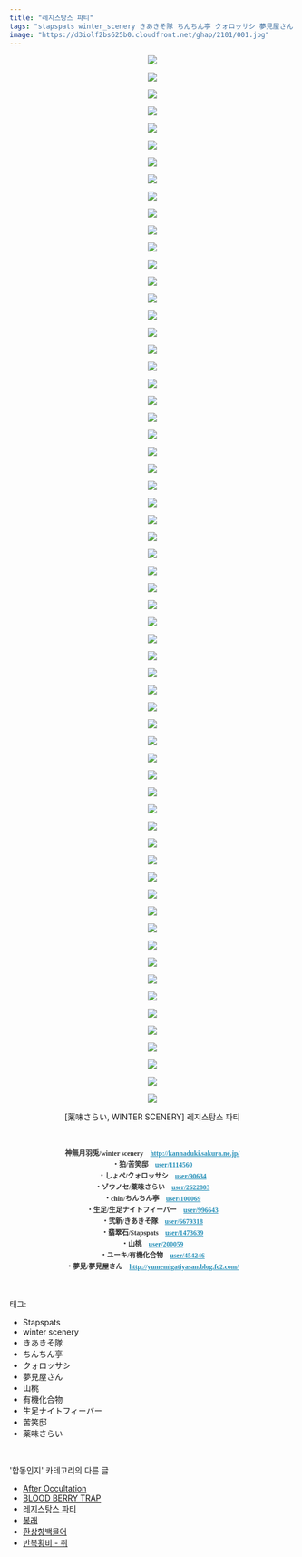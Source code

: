 ```yaml
---
title: "레지스탕스 파티"
tags: "stapspats winter_scenery きあきそ隊 ちんちん亭 クォロッサシ 夢見屋さん 山桃 有機化合物 生足ナイトフィーバー 苦笑邸 薬味さらい winter_scenery 합동인지 장르_시리어스"
image: "https://d3iolf2bs625b0.cloudfront.net/ghap/2101/001.jpg"
---
```

<div class="article">
<p style="text-align: center; clear: none; float: none;"><img src="{{ site.imgserver3 }}/ghap/2101/001.jpg"/></p>
<p style="text-align: center; clear: none; float: none;"><img src="{{ site.imgserver3 }}/ghap/2101/002.jpg"/></p>
<p style="text-align: center; clear: none; float: none;"><img src="{{ site.imgserver3 }}/ghap/2101/003.jpg"/></p>
<p style="text-align: center; clear: none; float: none;"><img src="{{ site.imgserver3 }}/ghap/2101/004.jpg"/></p>
<p style="text-align: center; clear: none; float: none;"><img src="{{ site.imgserver3 }}/ghap/2101/005.jpg"/></p>
<p style="text-align: center; clear: none; float: none;"><img src="{{ site.imgserver3 }}/ghap/2101/006.jpg"/></p>
<p style="text-align: center; clear: none; float: none;"><img src="{{ site.imgserver3 }}/ghap/2101/007.jpg"/></p>
<p style="text-align: center; clear: none; float: none;"><img src="{{ site.imgserver3 }}/ghap/2101/008.jpg"/></p>
<p style="text-align: center; clear: none; float: none;"><img src="{{ site.imgserver3 }}/ghap/2101/009.jpg"/></p>
<p style="text-align: center; clear: none; float: none;"><img src="{{ site.imgserver3 }}/ghap/2101/010.jpg"/></p>
<p style="text-align: center; clear: none; float: none;"><img src="{{ site.imgserver3 }}/ghap/2101/011.jpg"/></p>
<p style="text-align: center; clear: none; float: none;"><img src="{{ site.imgserver3 }}/ghap/2101/012.jpg"/></p>
<p style="text-align: center; clear: none; float: none;"><img src="{{ site.imgserver3 }}/ghap/2101/013.jpg"/></p>
<p style="text-align: center; clear: none; float: none;"><img src="{{ site.imgserver3 }}/ghap/2101/014.jpg"/></p>
<p style="text-align: center; clear: none; float: none;"><img src="{{ site.imgserver3 }}/ghap/2101/015.jpg"/></p>
<p style="text-align: center; clear: none; float: none;"><img src="{{ site.imgserver3 }}/ghap/2101/016.jpg"/></p>
<p style="text-align: center; clear: none; float: none;"><img src="{{ site.imgserver3 }}/ghap/2101/017.jpg"/></p>
<p style="text-align: center; clear: none; float: none;"><img src="{{ site.imgserver3 }}/ghap/2101/018.jpg"/></p>
<p style="text-align: center; clear: none; float: none;"><img src="{{ site.imgserver3 }}/ghap/2101/019.jpg"/></p>
<p style="text-align: center; clear: none; float: none;"><img src="{{ site.imgserver3 }}/ghap/2101/020.jpg"/></p>
<p style="text-align: center; clear: none; float: none;"><img src="{{ site.imgserver3 }}/ghap/2101/021.jpg"/></p>
<p style="text-align: center; clear: none; float: none;"><img src="{{ site.imgserver3 }}/ghap/2101/022.jpg"/></p>
<p style="text-align: center; clear: none; float: none;"><img src="{{ site.imgserver3 }}/ghap/2101/023.jpg"/></p>
<p style="text-align: center; clear: none; float: none;"><img src="{{ site.imgserver3 }}/ghap/2101/024.jpg"/></p>
<p style="text-align: center; clear: none; float: none;"><img src="{{ site.imgserver3 }}/ghap/2101/025.jpg"/></p>
<p style="text-align: center; clear: none; float: none;"><img src="{{ site.imgserver3 }}/ghap/2101/026.jpg"/></p>
<p style="text-align: center; clear: none; float: none;"><img src="{{ site.imgserver3 }}/ghap/2101/027.jpg"/></p>
<p style="text-align: center; clear: none; float: none;"><img src="{{ site.imgserver3 }}/ghap/2101/028.jpg"/></p>
<p style="text-align: center; clear: none; float: none;"><img src="{{ site.imgserver3 }}/ghap/2101/029.jpg"/></p>
<p style="text-align: center; clear: none; float: none;"><img src="{{ site.imgserver3 }}/ghap/2101/030.jpg"/></p>
<p style="text-align: center; clear: none; float: none;"><img src="{{ site.imgserver3 }}/ghap/2101/031.jpg"/></p>
<p style="text-align: center; clear: none; float: none;"><img src="{{ site.imgserver3 }}/ghap/2101/032.jpg"/></p>
<p style="text-align: center; clear: none; float: none;"><img src="{{ site.imgserver3 }}/ghap/2101/033.jpg"/></p>
<p style="text-align: center; clear: none; float: none;"><img src="{{ site.imgserver3 }}/ghap/2101/034.jpg"/></p>
<p style="text-align: center; clear: none; float: none;"><img src="{{ site.imgserver3 }}/ghap/2101/035.jpg"/></p>
<p style="text-align: center; clear: none; float: none;"><img src="{{ site.imgserver3 }}/ghap/2101/036.jpg"/></p>
<p style="text-align: center; clear: none; float: none;"><img src="{{ site.imgserver3 }}/ghap/2101/037.jpg"/></p>
<p style="text-align: center; clear: none; float: none;"><img src="{{ site.imgserver3 }}/ghap/2101/038.jpg"/></p>
<p style="text-align: center; clear: none; float: none;"><img src="{{ site.imgserver3 }}/ghap/2101/039.jpg"/></p>
<p style="text-align: center; clear: none; float: none;"><img src="{{ site.imgserver3 }}/ghap/2101/040.jpg"/></p>
<p style="text-align: center; clear: none; float: none;"><img src="{{ site.imgserver3 }}/ghap/2101/041.jpg"/></p>
<p style="text-align: center; clear: none; float: none;"><img src="{{ site.imgserver3 }}/ghap/2101/042.jpg"/></p>
<p style="text-align: center; clear: none; float: none;"><img src="{{ site.imgserver3 }}/ghap/2101/043.jpg"/></p>
<p style="text-align: center; clear: none; float: none;"><img src="{{ site.imgserver3 }}/ghap/2101/044.jpg"/></p>
<p style="text-align: center; clear: none; float: none;"><img src="{{ site.imgserver3 }}/ghap/2101/045.jpg"/></p>
<p style="text-align: center; clear: none; float: none;"><img src="{{ site.imgserver3 }}/ghap/2101/046.jpg"/></p>
<p style="text-align: center; clear: none; float: none;"><img src="{{ site.imgserver3 }}/ghap/2101/047.jpg"/></p>
<p style="text-align: center; clear: none; float: none;"><img src="{{ site.imgserver3 }}/ghap/2101/048.jpg"/></p>
<p style="text-align: center; clear: none; float: none;"><img src="{{ site.imgserver3 }}/ghap/2101/049.jpg"/></p>
<p style="text-align: center; clear: none; float: none;"><img src="{{ site.imgserver3 }}/ghap/2101/050.jpg"/></p>
<p style="text-align: center; clear: none; float: none;"><img src="{{ site.imgserver3 }}/ghap/2101/051.jpg"/></p>
<p style="text-align: center; clear: none; float: none;"><img src="{{ site.imgserver3 }}/ghap/2101/052.jpg"/></p>
<p style="text-align: center; clear: none; float: none;"><img src="{{ site.imgserver3 }}/ghap/2101/053.jpg"/></p>
<p style="text-align: center; clear: none; float: none;"><img src="{{ site.imgserver3 }}/ghap/2101/054.jpg"/></p>
<p style="text-align: center; clear: none; float: none;"><img src="{{ site.imgserver3 }}/ghap/2101/055.jpg"/></p>
<p style="text-align: center; clear: none; float: none;"><img src="{{ site.imgserver3 }}/ghap/2101/056.jpg"/></p>
<p style="text-align: center; clear: none; float: none;"><img src="{{ site.imgserver3 }}/ghap/2101/057.jpg"/></p>
<p style="text-align: center; clear: none; float: none;"><img src="{{ site.imgserver3 }}/ghap/2101/058.jpg"/></p>
<p style="text-align: center; clear: none; float: none;"><img src="{{ site.imgserver3 }}/ghap/2101/059.jpg"/></p>
<p style="text-align: center; clear: none; float: none;"><img src="{{ site.imgserver3 }}/ghap/2101/060.jpg"/></p>
<p style="text-align: center; clear: none; float: none;"><img src="{{ site.imgserver3 }}/ghap/2101/061.jpg"/></p>
<p style="text-align: center; clear: none; float: none;"><img src="{{ site.imgserver3 }}/ghap/2101/062.jpg"/></p>
<p style="text-align: center; clear: none; float: none;">[薬味さらい, WINTER SCENERY] 레지스탕스 파티</p>
<p style="text-align: center; clear: none; float: none;"><br/></p>
<p style="text-align: center; clear: none; float: none;"><b><span style="color: rgb(51, 51, 51); font-family: Gulim, 굴림; font-size: 12px; line-height: 20px; text-align: start;">神無月羽兎/winter scenery　</span><a href="http://www.pixiv.net/jump.php?http%3A%2F%2Fkannaduki.sakura.ne.jp%2F" style='margin: 0px; padding: 0px; border: 0px; font-variant-numeric: inherit; font-stretch: inherit; line-height: 20px; font-family: "Helvetica Neue", arial, "Hiragino Kaku Gothic ProN", Meiryo, sans-serif; font-size: 12px; vertical-align: baseline; color: rgb(37, 143, 184); text-align: start;' target="_blank"><span style="font-family: Gulim, 굴림;">http://kannaduki.sakura.ne.jp/</span></a><br style='color: rgb(51, 51, 51); font-family: "Helvetica Neue", arial, "Hiragino Kaku Gothic ProN", Meiryo, sans-serif; font-size: 12px; line-height: 20px; text-align: start;'/><span style="color: rgb(51, 51, 51); font-family: Gulim, 굴림; font-size: 12px; line-height: 20px; text-align: start;">・狛/苦笑邸</span><span style="color: rgb(51, 51, 51); font-family: Gulim, 굴림; font-size: 12px; line-height: 20px; text-align: start;">　</span><span style='margin: 0px; padding: 0px; border: 0px; font-variant-numeric: inherit; font-stretch: inherit; line-height: 20px; font-family: "Helvetica Neue", arial, "Hiragino Kaku Gothic ProN", Meiryo, sans-serif; font-size: 12px; vertical-align: baseline; color: rgb(51, 51, 51); text-align: start;'><a href="http://www.pixiv.net/member.php?id=1114560" style="margin: 0px; padding: 0px; border: 0px; font-style: inherit; font-variant: inherit; font-stretch: inherit; line-height: inherit; font-family: inherit; vertical-align: baseline; color: rgb(37, 143, 184);"><span style="font-family: Gulim, 굴림;">user/1114560</span></a></span><br style='color: rgb(51, 51, 51); font-family: "Helvetica Neue", arial, "Hiragino Kaku Gothic ProN", Meiryo, sans-serif; font-size: 12px; line-height: 20px; text-align: start;'/><span style="color: rgb(51, 51, 51); font-family: Gulim, 굴림; font-size: 12px; line-height: 20px; text-align: start;">・しょぺ/クォロッサシ</span><span style="color: rgb(51, 51, 51); font-family: Gulim, 굴림; font-size: 12px; line-height: 20px; text-align: start;">　</span><span style='margin: 0px; padding: 0px; border: 0px; font-variant-numeric: inherit; font-stretch: inherit; line-height: 20px; font-family: "Helvetica Neue", arial, "Hiragino Kaku Gothic ProN", Meiryo, sans-serif; font-size: 12px; vertical-align: baseline; color: rgb(51, 51, 51); text-align: start;'><a href="http://www.pixiv.net/member.php?id=90634" style="margin: 0px; padding: 0px; border: 0px; font-style: inherit; font-variant: inherit; font-stretch: inherit; line-height: inherit; font-family: inherit; vertical-align: baseline; color: rgb(37, 143, 184);"><span style="font-family: Gulim, 굴림;">user/90634</span></a></span><br style='color: rgb(51, 51, 51); font-family: "Helvetica Neue", arial, "Hiragino Kaku Gothic ProN", Meiryo, sans-serif; font-size: 12px; line-height: 20px; text-align: start;'/><span style="color: rgb(51, 51, 51); font-family: Gulim, 굴림; font-size: 12px; line-height: 20px; text-align: start;">・ゾウノセ/薬味さらい　</span><span style='margin: 0px; padding: 0px; border: 0px; font-variant-numeric: inherit; font-stretch: inherit; line-height: 20px; font-family: "Helvetica Neue", arial, "Hiragino Kaku Gothic ProN", Meiryo, sans-serif; font-size: 12px; vertical-align: baseline; color: rgb(51, 51, 51); text-align: start;'><a href="http://www.pixiv.net/member.php?id=2622803" style="margin: 0px; padding: 0px; border: 0px; font-style: inherit; font-variant: inherit; font-stretch: inherit; line-height: inherit; font-family: inherit; vertical-align: baseline; color: rgb(37, 143, 184);"><span style="font-family: Gulim, 굴림;">user/2622803</span></a></span><br style='color: rgb(51, 51, 51); font-family: "Helvetica Neue", arial, "Hiragino Kaku Gothic ProN", Meiryo, sans-serif; font-size: 12px; line-height: 20px; text-align: start;'/><span style="color: rgb(51, 51, 51); font-family: Gulim, 굴림; font-size: 12px; line-height: 20px; text-align: start;">・chin/ちんちん亭　</span><span style='margin: 0px; padding: 0px; border: 0px; font-variant-numeric: inherit; font-stretch: inherit; line-height: 20px; font-family: "Helvetica Neue", arial, "Hiragino Kaku Gothic ProN", Meiryo, sans-serif; font-size: 12px; vertical-align: baseline; color: rgb(51, 51, 51); text-align: start;'><a href="http://www.pixiv.net/member.php?id=100069" style="margin: 0px; padding: 0px; border: 0px; font-style: inherit; font-variant: inherit; font-stretch: inherit; line-height: inherit; font-family: inherit; vertical-align: baseline; color: rgb(37, 143, 184);"><span style="font-family: Gulim, 굴림;">user/100069</span></a></span><br style='color: rgb(51, 51, 51); font-family: "Helvetica Neue", arial, "Hiragino Kaku Gothic ProN", Meiryo, sans-serif; font-size: 12px; line-height: 20px; text-align: start;'/><span style="color: rgb(51, 51, 51); font-family: Gulim, 굴림; font-size: 12px; line-height: 20px; text-align: start;">・生足/生足ナイトフィーバー　</span><span style='margin: 0px; padding: 0px; border: 0px; font-variant-numeric: inherit; font-stretch: inherit; line-height: 20px; font-family: "Helvetica Neue", arial, "Hiragino Kaku Gothic ProN", Meiryo, sans-serif; font-size: 12px; vertical-align: baseline; color: rgb(51, 51, 51); text-align: start;'><a href="http://www.pixiv.net/member.php?id=996643" style="margin: 0px; padding: 0px; border: 0px; font-style: inherit; font-variant: inherit; font-stretch: inherit; line-height: inherit; font-family: inherit; vertical-align: baseline; color: rgb(37, 143, 184);"><span style="font-family: Gulim, 굴림;">user/996643</span></a></span><br style='color: rgb(51, 51, 51); font-family: "Helvetica Neue", arial, "Hiragino Kaku Gothic ProN", Meiryo, sans-serif; font-size: 12px; line-height: 20px; text-align: start;'/><span style="color: rgb(51, 51, 51); font-family: Gulim, 굴림; font-size: 12px; line-height: 20px; text-align: start;">・弐新/きあきそ隊　</span><span style='margin: 0px; padding: 0px; border: 0px; font-variant-numeric: inherit; font-stretch: inherit; line-height: 20px; font-family: "Helvetica Neue", arial, "Hiragino Kaku Gothic ProN", Meiryo, sans-serif; font-size: 12px; vertical-align: baseline; color: rgb(51, 51, 51); text-align: start;'><a href="http://www.pixiv.net/member.php?id=6679318" style="margin: 0px; padding: 0px; border: 0px; font-style: inherit; font-variant: inherit; font-stretch: inherit; line-height: inherit; font-family: inherit; vertical-align: baseline; color: rgb(37, 143, 184);"><span style="font-family: Gulim, 굴림;">user/6679318</span></a></span><br style='color: rgb(51, 51, 51); font-family: "Helvetica Neue", arial, "Hiragino Kaku Gothic ProN", Meiryo, sans-serif; font-size: 12px; line-height: 20px; text-align: start;'/><span style="color: rgb(51, 51, 51); font-family: Gulim, 굴림; font-size: 12px; line-height: 20px; text-align: start;">・翡翠石/Stapspats　</span><span style='margin: 0px; padding: 0px; border: 0px; font-variant-numeric: inherit; font-stretch: inherit; line-height: 20px; font-family: "Helvetica Neue", arial, "Hiragino Kaku Gothic ProN", Meiryo, sans-serif; font-size: 12px; vertical-align: baseline; color: rgb(51, 51, 51); text-align: start;'><a href="http://www.pixiv.net/member.php?id=1473639" style="margin: 0px; padding: 0px; border: 0px; font-style: inherit; font-variant: inherit; font-stretch: inherit; line-height: inherit; font-family: inherit; vertical-align: baseline; color: rgb(37, 143, 184);"><span style="font-family: Gulim, 굴림;">user/1473639</span></a></span><br style='color: rgb(51, 51, 51); font-family: "Helvetica Neue", arial, "Hiragino Kaku Gothic ProN", Meiryo, sans-serif; font-size: 12px; line-height: 20px; text-align: start;'/><span style="color: rgb(51, 51, 51); font-family: Gulim, 굴림; font-size: 12px; line-height: 20px; text-align: start;">・山桃　</span><span style='margin: 0px; padding: 0px; border: 0px; font-variant-numeric: inherit; font-stretch: inherit; line-height: 20px; font-family: "Helvetica Neue", arial, "Hiragino Kaku Gothic ProN", Meiryo, sans-serif; font-size: 12px; vertical-align: baseline; color: rgb(51, 51, 51); text-align: start;'><a href="http://www.pixiv.net/member.php?id=200059" style="margin: 0px; padding: 0px; border: 0px; font-style: inherit; font-variant: inherit; font-stretch: inherit; line-height: inherit; font-family: inherit; vertical-align: baseline; color: rgb(37, 143, 184);"><span style="font-family: Gulim, 굴림;">user/200059</span></a></span><br style='color: rgb(51, 51, 51); font-family: "Helvetica Neue", arial, "Hiragino Kaku Gothic ProN", Meiryo, sans-serif; font-size: 12px; line-height: 20px; text-align: start;'/><span style="color: rgb(51, 51, 51); font-family: Gulim, 굴림; font-size: 12px; line-height: 20px; text-align: start;">・ユーキ/有機化合物　</span><span style='margin: 0px; padding: 0px; border: 0px; font-variant-numeric: inherit; font-stretch: inherit; line-height: 20px; font-family: "Helvetica Neue", arial, "Hiragino Kaku Gothic ProN", Meiryo, sans-serif; font-size: 12px; vertical-align: baseline; color: rgb(51, 51, 51); text-align: start;'><a href="http://www.pixiv.net/member.php?id=454246" style="margin: 0px; padding: 0px; border: 0px; font-style: inherit; font-variant: inherit; font-stretch: inherit; line-height: inherit; font-family: inherit; vertical-align: baseline; color: rgb(37, 143, 184);"><span style="font-family: Gulim, 굴림;">user/454246</span></a></span><br style='color: rgb(51, 51, 51); font-family: "Helvetica Neue", arial, "Hiragino Kaku Gothic ProN", Meiryo, sans-serif; font-size: 12px; line-height: 20px; text-align: start;'/><span style="color: rgb(51, 51, 51); font-family: Gulim, 굴림; font-size: 12px; line-height: 20px; text-align: start;">・夢見/夢見屋さん　</span><a href="http://www.pixiv.net/jump.php?http%3A%2F%2Fyumemigatiyasan.blog.fc2.com%2F" style='margin: 0px; padding: 0px; border: 0px; font-variant-numeric: inherit; font-stretch: inherit; line-height: 20px; font-family: "Helvetica Neue", arial, "Hiragino Kaku Gothic ProN", Meiryo, sans-serif; font-size: 12px; vertical-align: baseline; color: rgb(37, 143, 184); text-align: start;' target="_blank"><span style="font-family: Gulim, 굴림;">http://yumemigatiyasan.blog.fc2.com/</span></a></b></p>
</div><br/>
<div class="tagTrail">
<p>태그: </p>
<ul>
<li>Stapspats</li>
<li>winter scenery</li>
<li>きあきそ隊</li>
<li>ちんちん亭</li>
<li>クォロッサシ</li>
<li>夢見屋さん</li>
<li>山桃</li>
<li>有機化合物</li>
<li>生足ナイトフィーバー</li>
<li>苦笑邸</li>
<li>薬味さらい</li>
</ul>
</div><br/>
<div class="another">
<p>'합동인지' 카테고리의 다른 글</p>
<ul>
<li><a href="/ghap_2143">After Occultation</a></li>
<li><a href="/ghap_2124">BLOOD BERRY TRAP</a></li>
<li><a href="/ghap_2101">레지스탕스 파티</a></li>
<li><a href="/ghap_2075">봉래</a></li>
<li><a href="/ghap_2061">환상향백물어</a></li>
<li><a href="/ghap_2044">반복횡비 - 취</a></li>
</ul>
</div><br/>
<div class="cb_module cb_fluid">
<div class="cb_wrt cb_profile">
</div><!-- commentList close -->
</div><br/>
